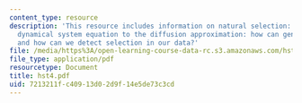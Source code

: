 ```yaml
---
content_type: resource
description: 'This resource includes information on natural selection: from the basic
  dynamical system equation to the diffusion approximation: how can genes survive?
  and how can we detect selection in our data?'
file: /media/https%3A/open-learning-course-data-rc.s3.amazonaws.com/hst-508-quantitative-genomics-fall-2005/7213211fc40913d02d9f14e5de73c3cd_hst4.pdf
file_type: application/pdf
resourcetype: Document
title: hst4.pdf
uid: 7213211f-c409-13d0-2d9f-14e5de73c3cd
---
```

